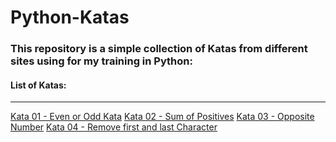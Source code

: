 # Python-Katas
### This repository is a simple collection of Katas from different sites using for my training in Python:

#### List of Katas:
___
[Kata 01 - Even or Odd Kata][1]
[Kata 02 - Sum of Positives][2]
[Kata 03 - Opposite Number][3]
[Kata 04 - Remove first and last Character][4]

[1]: https://github.com/PabloGonzalezM/Python-Katas/tree/master/kata_01_even_or_odd
[2]: https://github.com/PabloGonzalezM/Python-Katas/tree/master/kata_02_sum_of_positive
[3]: https://github.com/PabloGonzalezM/Python-Katas/tree/master/kata_03_opposite_number
[4]: https://github.com/PabloGonzalezM/Python-Katas/tree/master/kata_04_remove_first_and_last_character